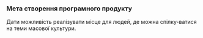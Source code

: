 ### Мета створення програмного продукту
Дати можливість реалізувати місце для людей, де можна спілку-ватися на теми масової культури.
